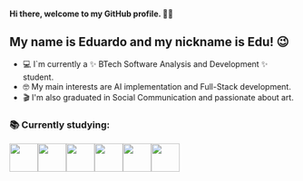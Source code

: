#### Hi there, welcome to my GitHub profile. 👋🚀
## My name is Eduardo and my nickname is Edu! 😉

- 💻 I`m currently a  ✨ BTech Software Analysis and Development ✨ student.
- 🤓 My main interests are AI implementation and Full-Stack development.
- 🎬 I'm also graduated in Social Communication and passionate about art.

### 📚 Currently studying:

<img src="https://cdn.jsdelivr.net/gh/devicons/devicon@latest/icons/java/java-original-wordmark.svg" width="50" height="50"/><img src="https://cdn.jsdelivr.net/gh/devicons/devicon@latest/icons/python/python-original-wordmark.svg" width="50" height="50"/><img src="https://cdn.jsdelivr.net/gh/devicons/devicon@latest/icons/javascript/javascript-original.svg" width="50" height="50"/><img src="https://cdn.jsdelivr.net/gh/devicons/devicon@latest/icons/html5/html5-original-wordmark.svg" width="50" height="50"/><img src="https://cdn.jsdelivr.net/gh/devicons/devicon@latest/icons/css3/css3-original-wordmark.svg" width="50" height="50"/><img src="https://cdn.jsdelivr.net/gh/devicons/devicon@latest/icons/git/git-original.svg" width="50" height="50"/>




<!--
<div>
<a href="https://github.com/eduardocorgos">
<img loading="lazy" height="180em" src="https://github-readme-stats.vercel.app/api/top-langs/?username=eduardocorgos&layout=compact&langs_count=7&theme=dracula"/>
<img loading="lazy" height="180em" src="https://github-readme-stats.vercel.app/api?username=eduardocorgos&show_icons=true&theme=dracula&include_all_commits=true&count_private=true"/>
</div>

**eduardocorgos/eduardocorgos** is a ✨ _special_ ✨ repository because its `README.md` (this file) appears on your GitHub profile.

Here are some ideas to get you started:

- 🔭 I’m currently working on ...
- 🌱 I’m currently learning ...
- 👯 I’m looking to collaborate on ...
- 🤔 I’m looking for help with ...
- 💬 Ask me about ...
- 📫 How to reach me: ...
- 😄 Pronouns: ...
- ⚡ Fun fact: ...
-->
